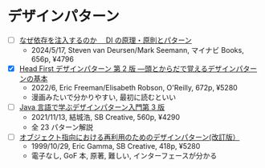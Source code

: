 # デザインパターン

- [ ] [なぜ依存を注入するのか　 DI の原理・原則とパターン](https://book.mynavi.jp/ec/products/detail/id=143373)
  - 2024/5/17, Steven van Deursen/Mark Seemann, マイナビ Books, 656p, ¥4796
- [x] [Head First デザインパターン 第 2 版 ―頭とからだで覚えるデザインパターンの基本](https://www.oreilly.co.jp/books/9784873119762/)
  - 2022/6, Eric Freeman/Elisabeth Robson, O'Reilly, 672p, ¥5280
  - 漫画みたいで分かりやすい, 最初に読むといい
- [ ] [Java 言語で学ぶデザインパターン入門第 3 版](https://www.sbcr.jp/product/4815609801/)
  - 2021/11/13, 結城浩, SB Creative, 560p, ¥4290
  - 全 23 パターン解説
- [ ] [オブジェクト指向における再利用のためのデザインパターン(改訂版）](https://www.sbcr.jp/product/4797311126/)
  - 1999/10/29, Eric Gamma, SB Creative, 418p, ¥5280
  - 電子なし, GoF 本, 原著, 難しい, インターフェースが分かる
